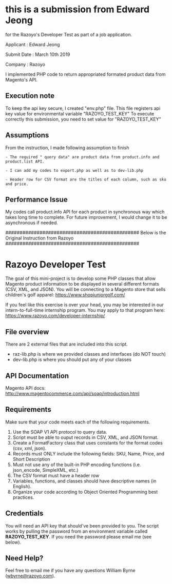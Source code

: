 # this is a submission from Edward Jeong 
for the Razoyo's Developer Test as part of a job application.

Applicant : Edward Jeong

Submit Date : March 10th 2019

Company : Razoyo

I implemented PHP code to return appropriated formated product data from Magento's API.

## Execution note
To keep the api key secure, I created "env.php" file.  This file registers api key value for environmental variable "RAZOYO_TEST_KEY"  To execute correctly this submission, you need to set value for "RAZOYO_TEST_KEY"


## Assumptions
From the instruction, I made following assumption to finish

    - The required " query data" are product data from product.info and product.list API.

    - I can add my codes to export.php as well as to dev-lib.php

    - Header row for CSV format are the titles of each column, such as sku and price.

## Performance Issue
My codes call product.info API for each product in synchronous way which takes long time to complete.  For future improvement, I would change it to be asynchronous if needed.



###############################################
Below is the Original Instruction from Razoyo
###############################################

# Razoyo Developer Test

The goal of this mini-project is to develop some PHP classes that allow Magento product information to be displayed in several different formats (CSV, XML, and JSON). You will be connecting to a Magento store that sells children's golf apparel: <https://www.shopjuniorgolf.com/>

If you feel like this exercise is over your head, you may be interested in our intern-to-full-time internship program. You may apply to that program here: <https://www.razoyo.com/developer-internship/>

## File overview
There are 2 external files that are included into this script.
* raz-lib.php is where we provided classes and interfaces (do NOT touch)
* dev-lib.php is where you should put any of your classes

## API Documentation
Magento API docs: <http://www.magentocommerce.com/api/soap/introduction.html>

## Requirements
Make sure that your code meets each of the following requirements.
1. Use the SOAP V1 API protocol to query data.
1. Script must be able to ouput records in CSV, XML, and JSON format.
1. Create a FormatFactory class that uses constants for the format codes (csv, xml, json).
1. Records must ONLY include the following fields: SKU, Name, Price, and Short Description
1. Must not use any of the built-in PHP encoding functions (i.e. json_encode, SimpleXML, etc.)
1. The CSV format must have a header row
1. Variables, functions, and classes should have descriptive names (in English).
1. Organize your code according to Object Oriented Programming best practices.

## Credentials
You will need an API key that should've been provided to you. The script works by pulling the password from an environment variable called **RAZOYO_TEST_KEY**. If you need the password please email me (see below).

## Need Help?
Feel free to email me if you have any questions William Byrne (wbyrne@razoyo.com).
